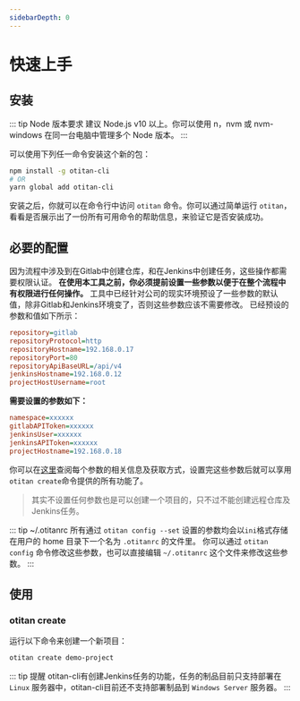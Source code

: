 ```yaml
---
sidebarDepth: 0
---
```

# 快速上手

## 安装
::: tip Node 版本要求
建议 Node.js v10 以上。你可以使用 n，nvm 或 nvm-windows 在同一台电脑中管理多个 Node 版本。
:::

可以使用下列任一命令安装这个新的包：
```sh
npm install -g otitan-cli
# OR
yarn global add otitan-cli
```
安装之后，你就可以在命令行中访问 `otitan` 命令。你可以通过简单运行 `otitan`，看看是否展示出了一份所有可用命令的帮助信息，来验证它是否安装成功。

## 必要的配置

因为流程中涉及到在Gitlab中创建仓库，和在Jenkins中创建任务，这些操作都需要权限认证。
**在使用本工具之前，你必须提前设置一些参数以便于在整个流程中有权限进行任何操作。**
工具中已经针对公司的现实环境预设了一些参数的默认值，除非Gitlab和Jenkins环境变了，否则这些参数应该不需要修改。
已经预设的参数和值如下所示：
```ini
repository=gitlab
repositoryProtocol=http
repositoryHostname=192.168.0.17
repositoryPort=80
repositoryApiBaseURL=/api/v4
jenkinsHostname=192.168.0.12
projectHostUsername=root
```
**需要设置的参数如下：**
```ini
namespace=xxxxxx
gitlabAPIToken=xxxxxx
jenkinsUser=xxxxxx
jenkinsAPIToken=xxxxxx
projectHostname=192.168.0.18
```
你可以在[这里](/config/)查阅每个参数的相关信息及获取方式，设置完这些参数后就可以享用`otitan create`命令提供的所有功能了。
> 其实不设置任何参数也是可以创建一个项目的，只不过不能创建远程仓库及Jenkins任务。

::: tip ~/.otitanrc
所有通过 `otitan config --set` 设置的参数均会以`ini`格式存储在用户的 home 目录下一个名为 `.otitanrc` 的文件里。
你可以通过 `otitan config` 命令修改这些参数，也可以直接编辑 `~/.otitanrc` 这个文件来修改这些参数。
:::

## 使用

### otitan create

运行以下命令来创建一个新项目：
```sh
otitan create demo-project
```

::: tip 提醒
otitan-cli有创建Jenkins任务的功能，任务的制品目前只支持部署在 `Linux` 服务器中，otitan-cli目前还不支持部署制品到 `Windows Server` 服务器。
:::

